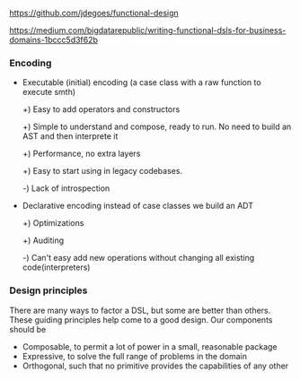 

https://github.com/jdegoes/functional-design

https://medium.com/bigdatarepublic/writing-functional-dsls-for-business-domains-1bccc5d3f62b


### Encoding

* Executable (initial) encoding (a case class with a raw function to execute smth)

    +) Easy to add operators and constructors

    +) Simple to understand and compose, ready to run. No need to build an AST and then interprete it

    +) Performance, no extra layers

    +) Easy to start using in legacy codebases.

    -) Lack of introspection

* Declarative encoding instead of case classes we build an ADT

   +) Optimizations

   +) Auditing

   -) Can't easy add new operations without changing all existing code(interpreters)

### Design principles


There are many ways to factor a DSL, but some are better than others. These guiding principles help come to a good design. Our components should be
 * Composable, to permit a lot of power in a small, reasonable package
 * Expressive, to solve the full range of problems in the domain
 * Orthogonal, such that no primitive provides the capabilities of any other